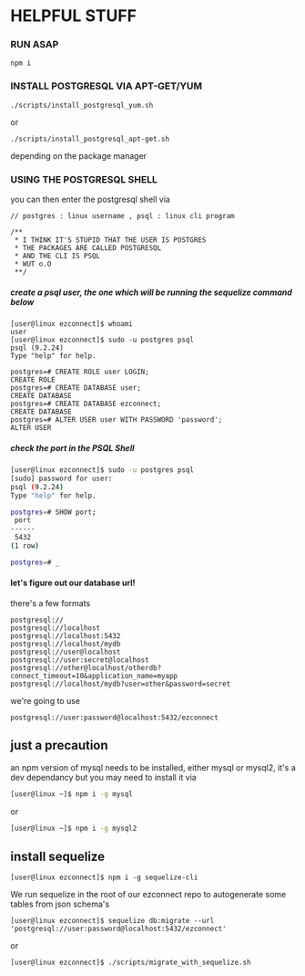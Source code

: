 # HELPFUL STUFF 

### RUN ASAP
```console
npm i
```

### INSTALL POSTGRESQL VIA APT-GET/YUM

```./scripts/install_postgresql_yum.sh``` 

or 

```./scripts/install_postgresql_apt-get.sh``` 

depending on the package manager

### USING THE POSTGRESQL SHELL

you can then enter the postgresql shell via 

```sudo -u postgres psql 
// postgres : linux username , psql : linux cli program
```
```
/** 
 * I THINK IT'S STUPID THAT THE USER IS POSTGRES 
 * THE PACKAGES ARE CALLED POSTGRESQL
 * AND THE CLI IS PSQL
 * WUT o.O
 **/
 ```

##### create a psql user, the one which will be running the sequelize command below

```console
[user@linux ezconnect]$ whoami
user
[user@linux ezconnect]$ sudo -u postgres psql
psql (9.2.24)
Type "help" for help.

postgres=# CREATE ROLE user LOGIN;
CREATE ROLE
postgres=# CREATE DATABASE user;
CREATE DATABASE
postgres=# CREATE DATABASE ezconnect;
CREATE DATABASE
postgres=# ALTER USER user WITH PASSWORD 'password';
ALTER USER
```

##### check the port in the PSQL Shell
```bash
[user@linux ezconnect]$ sudo -u postgres psql
[sudo] password for user:
psql (9.2.24)
Type "help" for help.

postgres=# SHOW port;
 port
------
 5432
(1 row)

postgres=# _
 ```

#### let's figure out our database url!

there's a few formats

```
postgresql://
postgresql://localhost
postgresql://localhost:5432
postgresql://localhost/mydb
postgresql://user@localhost
postgresql://user:secret@localhost
postgresql://other@localhost/otherdb?connect_timeout=10&application_name=myapp
postgresql://localhost/mydb?user=other&password=secret
```

we're going to use

```
postgresql://user:password@localhost:5432/ezconnect
```

## just a precaution

an npm version of mysql needs to be installed, either mysql or mysql2, it's a dev dependancy but you may need to install it via
```bash
[user@linux ~]$ npm i -g mysql
```
or
```bash
[user@linux ~]$ npm i -g mysql2
```

## install sequelize

```console
[user@linux ezconnect]$ npm i -g sequelize-cli
```

We run sequelize in the root of our ezconnect repo to autogenerate some tables from json schema's

```console
[user@linux ezconnect]$ sequelize db:migrate --url 'postgresql://user:password@localhost:5432/ezconnect'
```

or

```console
[user@linux ezconnect]$ ./scripts/migrate_with_sequelize.sh
```

